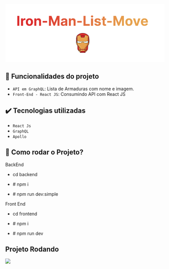 <img src="https://github.com/eduardonk9999/ironman-list-move/blob/master/ironLogo.png"/>


## :hammer: Funcionalidades do projeto

- `API em GraphQL`: Lista de Armaduras com nome e imagem.
- `Front-End - React JS`: Consumindo API com React JS

## ✔️ Tecnologias utilizadas
- ``React Js``
- ``GraphQL``
- ``Apollo``


## 📁 Como rodar o Projeto?
BackEnd
- cd backend
- <p># npm i</p>
- <p> # npm run dev:simple</p>

Front End
- cd frontend
- <p># npm i</p>
- <p> # npm run dev</p>



## Projeto Rodando 
<img src="https://github.com/eduardonk9999/ironman-list-move/blob/master/projeto.gif"/>